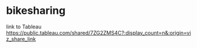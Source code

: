 # bikesharing

link to Tableau  https://public.tableau.com/shared/7ZG2ZMS4C?:display_count=n&:origin=viz_share_link
